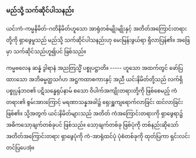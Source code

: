 ### မည်သို့ သက်ဆိုင်ပါသနည်း

ယင်းကံ-ကမ္မနိမိတ်-ဂတိနိမိတ်ဟူသော အာရုံတစ်မျိုးမျိုးနှင့် အတိတ်အကြောင်းတရားတို့ကို ရှာဖွေမှုသည် မည်သို့ သက်ဆိုင်ပါသနည်းဟု မေးမြန်းဖွယ်ရာ ရှိလာပြန်၏။ 
အဖြေမှာ သက်ဆိုင်သည်ဟူ၍ပင် ဖြစ်သည်။

ကမ္မဗလေန ဆန္နံ ဒွါရာနံ အညတြသ္မိံ ပစ္စုပဋ္ဌာတိ။ 
----- ဟူသော အထက်တွင် ဖော်ပြထားသော အဘိဓမ္မတ္ထသင်္ဂဟ အဋ္ဌကထာစကားနှင့် အညီ ယင်းနိမိတ်တို့သည် လက်ရှိ ပစ္စုပ္ပန်ဘဝ၏ ပဋိသန္ဓေရုပ်နာမ် စသော ဝိပါက်အကျိုးတရားတို့ကို ဖြစ်စေမည့် ကံတရား၏ စွမ်းအားကြောင့် မရဏာသန္နအခါ၌ ရှေးရှူကျရောက်လာခြင်း ထင်လာခြင်း ဖြစ်၏။ 
သို့အတွက် ယင်းနိမိတ်များသည် အတိတ် ကံအကြောင်းတရားကို ရှာဖွေရာ၌ အဓိကသော့ချက်တစ်ခုပင် ဖြစ်သည်။ 
သော့ချက်တစ်ခု ဖြစ်ပုံကို တစ်နည်းဆိုသော် အတိတ်အကြောင်းတရား ရှာဖွေပုံကို ကံ-အာရုံထင်ပုံ ပုံစံတစ်ခုကို ထုတ်ပြကာ ရှင်းလင်းတင်ပြပေအံ့။